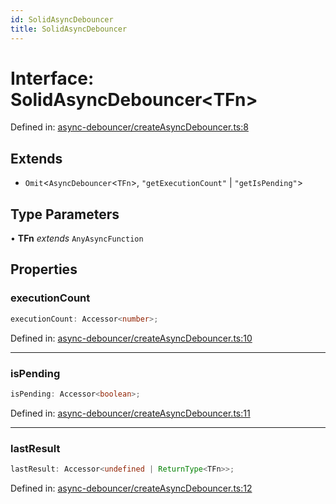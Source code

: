 ```yaml
---
id: SolidAsyncDebouncer
title: SolidAsyncDebouncer
---
```


<!-- DO NOT EDIT: this page is autogenerated from the type comments -->

# Interface: SolidAsyncDebouncer\<TFn\>

Defined in: [async-debouncer/createAsyncDebouncer.ts:8](https://github.com/TanStack/pacer/blob/main/packages/solid-pacer/src/async-debouncer/createAsyncDebouncer.ts#L8)

## Extends

- `Omit`\<`AsyncDebouncer`\<`TFn`\>, `"getExecutionCount"` \| `"getIsPending"`\>

## Type Parameters

• **TFn** *extends* `AnyAsyncFunction`

## Properties

### executionCount

```ts
executionCount: Accessor<number>;
```

Defined in: [async-debouncer/createAsyncDebouncer.ts:10](https://github.com/TanStack/pacer/blob/main/packages/solid-pacer/src/async-debouncer/createAsyncDebouncer.ts#L10)

***

### isPending

```ts
isPending: Accessor<boolean>;
```

Defined in: [async-debouncer/createAsyncDebouncer.ts:11](https://github.com/TanStack/pacer/blob/main/packages/solid-pacer/src/async-debouncer/createAsyncDebouncer.ts#L11)

***

### lastResult

```ts
lastResult: Accessor<undefined | ReturnType<TFn>>;
```

Defined in: [async-debouncer/createAsyncDebouncer.ts:12](https://github.com/TanStack/pacer/blob/main/packages/solid-pacer/src/async-debouncer/createAsyncDebouncer.ts#L12)

